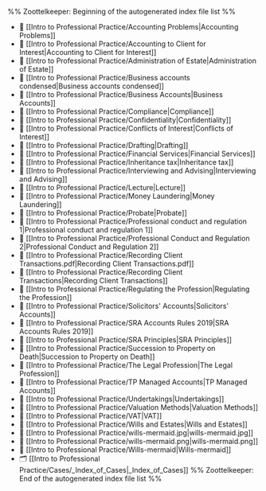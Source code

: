 %% Zoottelkeeper: Beginning of the autogenerated index file list  %%
- 📄 [[Intro to Professional Practice/Accounting Problems|Accounting Problems]]
- 📄 [[Intro to Professional Practice/Accounting to Client for Interest|Accounting to Client for Interest]]
- 📄 [[Intro to Professional Practice/Administration of Estate|Administration of Estate]]
- 📄 [[Intro to Professional Practice/Business accounts condensed|Business accounts condensed]]
- 📄 [[Intro to Professional Practice/Business Accounts|Business Accounts]]
- 📄 [[Intro to Professional Practice/Compliance|Compliance]]
- 📄 [[Intro to Professional Practice/Confidentiality|Confidentiality]]
- 📄 [[Intro to Professional Practice/Conflicts of Interest|Conflicts of Interest]]
- 📄 [[Intro to Professional Practice/Drafting|Drafting]]
- 📄 [[Intro to Professional Practice/Financial Services|Financial Services]]
- 📄 [[Intro to Professional Practice/Inheritance tax|Inheritance tax]]
- 📄 [[Intro to Professional Practice/Interviewing and Advising|Interviewing and Advising]]
- 📄 [[Intro to Professional Practice/Lecture|Lecture]]
- 📄 [[Intro to Professional Practice/Money Laundering|Money Laundering]]
- 📄 [[Intro to Professional Practice/Probate|Probate]]
- 📄 [[Intro to Professional Practice/Professional conduct and regulation 1|Professional conduct and regulation 1]]
- 📄 [[Intro to Professional Practice/Professional Conduct and Regulation 2|Professional Conduct and Regulation 2]]
- 📄 [[Intro to Professional Practice/Recording Client Transactions.pdf|Recording Client Transactions.pdf]]
- 📄 [[Intro to Professional Practice/Recording Client Transactions|Recording Client Transactions]]
- 📄 [[Intro to Professional Practice/Regulating the Profession|Regulating the Profession]]
- 📄 [[Intro to Professional Practice/Solicitors' Accounts|Solicitors' Accounts]]
- 📄 [[Intro to Professional Practice/SRA Accounts Rules 2019|SRA Accounts Rules 2019]]
- 📄 [[Intro to Professional Practice/SRA Principles|SRA Principles]]
- 📄 [[Intro to Professional Practice/Succession to Property on Death|Succession to Property on Death]]
- 📄 [[Intro to Professional Practice/The Legal Profession|The Legal Profession]]
- 📄 [[Intro to Professional Practice/TP Managed Accounts|TP Managed Accounts]]
- 📄 [[Intro to Professional Practice/Undertakings|Undertakings]]
- 📄 [[Intro to Professional Practice/Valuation Methods|Valuation Methods]]
- 📄 [[Intro to Professional Practice/VAT|VAT]]
- 📄 [[Intro to Professional Practice/Wills and Estates|Wills and Estates]]
- 📄 [[Intro to Professional Practice/wills-mermaid.jpg|wills-mermaid.jpg]]
- 📄 [[Intro to Professional Practice/wills-mermaid.png|wills-mermaid.png]]
- 📄 [[Intro to Professional Practice/Wills-mermaid|Wills-mermaid]]
- 🗂️ [[Intro to Professional Practice/Cases/_Index_of_Cases|_Index_of_Cases]]
%% Zoottelkeeper: End of the autogenerated index file list  %%
